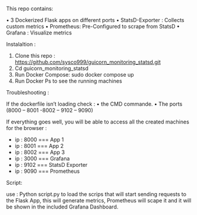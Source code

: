 This repo contains:

•	3 Dockerized Flask apps on different ports
•	StatsD-Exporter : Collects custom metrics
•	Prometheus: Pre-Configured to scrape from StatsD
•	Grafana : Visualize metrics

Instalaltion :
1.	Clone this repo : https://github.com/sysco999/guicorn_monitoring_statsd.git
2.	Cd guicorn_monitoring_statsd
3.	Run Docker Compose: sudo docker compose up
4.	Run Docker Ps to see the running machines

Troubleshooting :

If the dockerfile isn’t loading check :
•	the CMD commande.
•	The ports (8000 – 8001 -8002 – 9102 – 9090)

If everything goes well, you will be able to access all the created machines for the browser :
-	ip : 8000 === App 1
-	ip : 8001 === App 2
-	ip : 8002 === App 3
-	ip : 3000 === Grafana
-	ip : 9102 === StatsD Exporter
-	ip : 9090 === Prometheus

Script:

use : Python script.py to load the scrips that will start sending requests to the Flask App, this will generate metrics, Prometheus will scape it and it will be shown in the included Grafana Dashboard.
